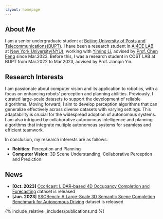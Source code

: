 ```yaml
---
layout: homepage
---
```


## About Me

I am a senior undergraduate student at [Beijing University of Posts and Telecommunications(BUPT)](https://www.bupt.edu.cn/). I have been a research student in [AI4CE LAB](https://ai4ce.github.io/) at [New York University(NYU)](https://www.nyu.edu/), working with [Yiming Li](https://roboticsyimingli.github.io/), advised by [Prof. Chen Feng](https://scholar.google.com/citations?user=YeG8ZM0AAAAJ&hl=zh-CN&oi=ao) since Mar.2023. Before this, I was a research student in COST LAB at BUPT from Mar.2022 to Mar.2023, advised by Prof. Jianqin Yin.

## Research Interests

I am passionate about computer vision and its application to robotics, with a focus on enhancing robots' perception and planning abilities. Previously, I curated large-scale datasets to support the development of reliable algorithms. Moving forward, I aim to develop perception algorithms that can generalize effectively across diverse datasets with varying settings. This adaptability is crucial for the widespread adoption of autonomous systems. I am also intrigued by collaborative autonomous intelligence and planning algorithms that integrate multiple autonomous systems for seamless and efficient teamwork.

In conclusion, my research interests are as follows: 

- **Robitics:** Perception and Planning
- **Computer Vision:** 3D Scene Understanding, Collaborative Perception and Prediction


## News
- **[Oct. 2023]** [Occ4cast: LiDAR-based 4D Occupancy Completion and Forecasting](https://github.com/ai4ce/Occ4cast) dataset is released
- **[Jun. 2023]** [SSCBench: A Large-Scale 3D Semantic Scene Completion Benchmark for Autonomous Driving](https://github.com/ai4ce/SSCBench) dataset is released

{% include_relative _includes/publications.md %}


